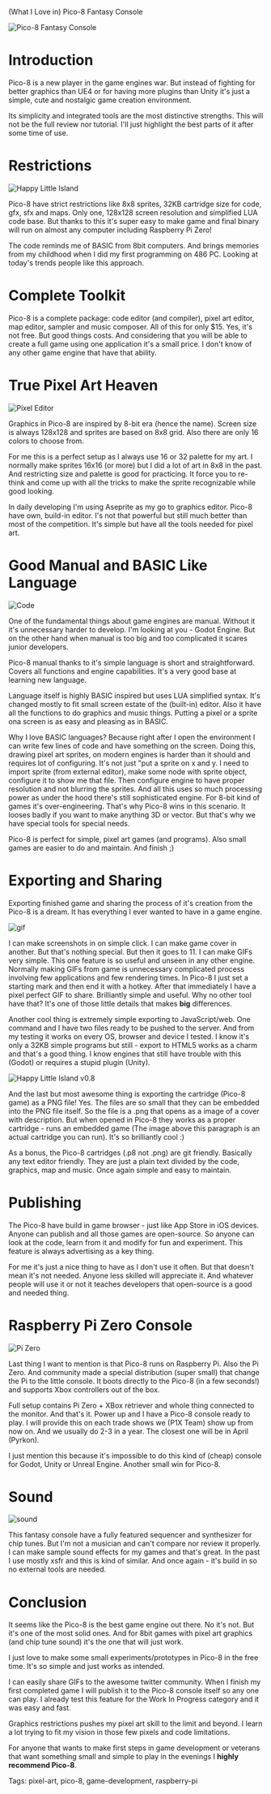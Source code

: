 (What I Love in) Pico-8 Fantasy Console

![Pico-8 Fantasy Console](assets/pico8.png)

# Introduction
Pico-8 is a new player in the game engines war. But instead of fighting for better graphics than UE4 or for having more plugins than Unity it's just a simple, cute and nostalgic game creation environment.

Its simplicity and integrated tools are the most distinctive strengths. This will not be the full review nor tutorial. I'll just highlight the best parts of it after some time of use.

# Restrictions

![Happy Little Island](assets/pico8-gif2.gif)

Pico-8 have strict restrictions like 8x8 sprites, 32KB cartridge size for code, gfx, sfx and maps. Only one, 128x128 screen resolution and simplified LUA code base. But thanks to this it's super easy to make game and final binary will run on almost any computer including Raspberry Pi Zero!

The code reminds me of BASIC from 8bit computers. And brings memories from my childhood when I did my first programming on 486 PC. Looking at today's trends people like this approach.

# Complete Toolkit

Pico-8 is a complete package: code editor (and compiler), pixel art editor, map editor, sampler and music composer. All of this for only $15. Yes, it's not free. But good things costs. And considering that you will be able to create a full game using one application it's a small price. I don't know of any other game engine that have that ability.

# True Pixel Art Heaven

![Pixel Editor](assets/pico8-editor.png)

Graphics in Pico-8 are inspired by 8-bit era (hence the name). Screen size is always 128x128 and sprites are based on 8x8 grid. Also there are only 16 colors to choose from.

For me this is a perfect setup as I always use 16 or 32 palette for my art. I normally make sprites 16x16 (or more) but I did a lot of art in 8x8 in the past. And restricting size and palette is good for practicing. It force you to re-think and come up with all the tricks to make the sprite recognizable while good looking.

In daily developing I'm using Aseprite as my go to graphics editor. Pico-8 have own, build-in editor. I's not that powerful but still much better than most of the competition. It's simple but have all the tools needed for pixel art.

# Good Manual and BASIC Like Language

![Code](assets/pico8-code.png)

One of the fundamental things about game engines are manual. Without it it's unnecessary harder to develop. I'm looking at you - Godot Engine. But on the other hand when manual is too big and too complicated it scares junior developers.

Pico-8 manual thanks to it's simple language is short and straightforward. Covers all functions and engine capabilities. It's a very good base at learning new language.

Language itself is highly BASIC inspired but uses LUA simplified syntax. It's changed mostly to fit small screen estate of the (built-in) editor. Also it have all the functions to do graphics and music things. Putting a pixel or a sprite ona screen is as easy and pleasing as in BASIC.

Why I love BASIC languages? Because right after I open the environment I can write few lines of code and have something on the screen. Doing this, drawing pixel art sprites, on modern engines is harder than it should and requires lot of configuring. It's not just "put a sprite on x and y. I need to import sprite (from external editor), make some node with sprite object, configure it to show me that file. Then configure engine to have proper resolution and not blurring the sprites. And all this uses so much processing power as under the hood there's still sophisticated engine. For 8-bit kind of games it's over-engineering. That's why Pico-8 wins in this scenario. It looses badly if you want to make anything 3D or vector. But that's why we have special tools for special needs.

Pico-8 is perfect for simple, pixel art games (and programs). Also small games
are easier to do and maintain. And finish ;)

# Exporting and Sharing

Exporting finished game and sharing the process of it's creation from the Pico-8 is a dream. It has everything I ever wanted to have in a game engine.

![gif](assets/pico8-gif1.gif)

I can make screenshots in on simple click. I can make game cover in another. But that's nothing special. But then it goes to 11. I can make GIFs very simple. This one feature is so useful and unseen in any other engine.
Normally making GIFs from game is unnecessary complicated process involving few applications and few rendering times. In Pico-8 I just set a starting mark and then end it with a hotkey. After that immediately I have a pixel perfect GIF to share. Brilliantly simple and useful. Why no other tool have that? It's one of those little details that makes **big** differences.

Another cool thing is extremely simple exporting to JavaScript/web. One command and I have two files ready to be pushed to the server. And from my testing it works on every OS, browser and device I tested. I know it's only a 32KB simple programs but still - export to HTML5 works as a charm and that's a good thing. I know engines that still have trouble with this (Godot) or requires a stupid plugin (Unity).

![Happy Little Island v0.8](assets/hli.p8.png)

And the last but most awesome thing is exporting the cartridge (Pico-8 game) as a PNG file! Yes. The files are so small that they can be embedded into the PNG file itself. So the file is a .png that opens as a image of a cover with description. But when opened in Pico-8 they works as a proper cartridge - runs an embedded game (The image above this paragraph is an actual cartridge you can run). It's so brilliantly cool :)

As a bonus, the Pico-8 cartridges (.p8 not .png) are git friendly. Basically any text editor friendly. They are just  a plain text divided by the code, graphics, map and music. Once again simple and easy to maintain.

# Publishing

The Pico-8 have build in game browser - just like App Store in iOS devices. Anyone can publish and all those games are open-source. So anyone can look at the code, learn from it and modify for fun and experiment. This feature is always advertising as a key thing.

For me it's just a nice thing to have as I don't use it often. But that doesn't mean it's not needed. Anyone less skilled will appreciate it. And whatever people will use it or not it teaches developers that open-source is a good and needed thing.

# Raspberry Pi Zero Console

![Pi Zero](assets/pico8-pizero.jpg)

Last thing I want to mention is that Pico-8 runs on Raspberry Pi. Also the Pi Zero. And community made a special distribution (super small) that change the Pi to the little console. It boots directly to the Pico-8 (in a few seconds!) and supports Xbox controllers out of the box.

Full setup contains Pi Zero + XBox retriever and whole thing connected to the monitor. And that's it. Power up and I have a Pico-8 console ready to play. I will provide this on each trade shows we (P1X Team) show up from now on. And we usually do 2-3 in a year. The closest one will be in April (Pyrkon).

I just mention this because it's impossible to do this kind of (cheap) console for Godot, Unity or Unreal Engine. Another small win for Pico-8.

# Sound

![sound](assets/pico8-sound.png)

This fantasy console have a fully featured sequencer and synthesizer for
chip tunes. But I'm not a musician and can't compare nor review it properly. I
can make sample sound effects for my games and that's great. In the past I use
mostly xsfr and this is kind of similar. And once again - it's build in so no
external tools are needed.

# Conclusion

It seems like the Pico-8 is the best game engine out there. No it's not. But it's one of the most solid ones. And for 8bit games with pixel art graphics (and chip tune sound) it's the one that will just work.

I just love to make some small experiments/prototypes in Pico-8 in the free time. It's so simple and just works as intended.

I can easily share GIFs to the awesome twitter community. When I finish my first completed game I will publish it to the Pico-8 console itself so any one can play. I already test this feature for the Work In Progress category and it was easy and fast.

Graphics restrictions pushes my pixel art skill to the limit and beyond. I learn a lot trying to fit my vision in those few pixels and code limitations.

For anyone that wants to make first steps in game development or veterans that want something small and simple to play in the evenings I **highly recommend Pico-8**.

Tags: pixel-art, pico-8, game-development, raspberry-pi
